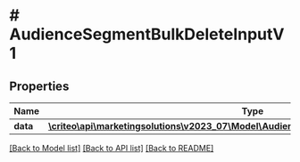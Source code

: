 # # AudienceSegmentBulkDeleteInputV1

## Properties

Name | Type | Description | Notes
------------ | ------------- | ------------- | -------------
**data** | [**\criteo\api\marketingsolutions\v2023_07\Model\AudienceSegmentDeleteEntityV1Resource[]**](AudienceSegmentDeleteEntityV1Resource.md) |  | [optional]

[[Back to Model list]](../../README.md#models) [[Back to API list]](../../README.md#endpoints) [[Back to README]](../../README.md)
